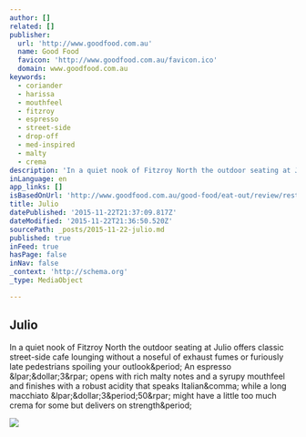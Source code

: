 ```yaml
---
author: []
related: []
publisher:
  url: 'http://www.goodfood.com.au'
  name: Good Food
  favicon: 'http://www.goodfood.com.au/favicon.ico'
  domain: www.goodfood.com.au
keywords:
  - coriander
  - harissa
  - mouthfeel
  - fitzroy
  - espresso
  - street-side
  - drop-off
  - med-inspired
  - malty
  - crema
description: 'In a quiet nook of Fitzroy North the outdoor seating at Julio offers classic street-side cafe lounging without a noseful of exhaust fumes or furiously late pedestrians spoiling your outlook. An espresso ($3) opens with rich malty notes and a syrupy mouthfeel and finishes with a robust acidity that speaks Italian, while a long macchiato ($3.50) might have a little too much crema for some but delivers on strength.'
inLanguage: en
app_links: []
isBasedOnUrl: 'http://www.goodfood.com.au/good-food/eat-out/review/restaurant/julio-20120623-2a7j2.html'
title: Julio
datePublished: '2015-11-22T21:37:09.817Z'
dateModified: '2015-11-22T21:36:50.520Z'
sourcePath: _posts/2015-11-22-julio.md
published: true
inFeed: true
hasPage: false
inNav: false
_context: 'http://schema.org'
_type: MediaObject

---
```

<article style=""><h1>Julio</h1><p>In a quiet nook of Fitzroy North the outdoor seating at Julio offers classic street-side cafe lounging without a noseful of exhaust fumes or furiously late pedestrians spoiling your outlook&amp;period; An espresso &amp;lpar;&amp;dollar;3&amp;rpar; opens with rich malty notes and a syrupy mouthfeel and finishes with a robust acidity that speaks Italian&amp;comma; while a long macchiato &amp;lpar;&amp;dollar;3&amp;period;50&amp;rpar; might have a little too much crema for some but delivers on strength&amp;period;</p><img src="http://images.goodfood.com.au/2012/11/28/3835146/Julio%20Thumbnail.jpg" /></article>